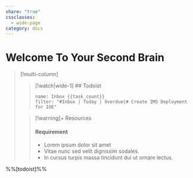 ```yaml
---
share: "true"
cssclasses:
  - wide-page
category: docs
---
```


# Welcome To Your Second Brain


> [!multi-column]
>
>> [!watch|wide-1] ## Todoist
>> ```todoist
>> name: Inbox {{task_count}}
>> filter: "#Inbox | Today | Overdue|# Create IMS Deployment for IOE"
>> ```
>>
>
>> [!warning]+ Resources
>> #### Requirement
>> - Lorem ipsum dolor sit amet
>> - Vitae nunc sed velit dignissim sodales.
>> - In cursus turpis massa tincidunt dui ut ornare lectus.


%%[todoist]%%


